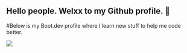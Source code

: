 ## Hello people. Welxx to my Github profile. 👋
 #Below is my Boot.dev profile where I learn new stuff to help me code better.
<p align="left">
  <img src="https://api.boot.dev/v1/users/public/5152fd87-a475-42db-bb71-87b76e297138/thumbnail" >
</p>

<!--
**Sairohitkotla/Sairohitkotla** is a ✨ _special_ ✨ repository because its `README.md` (this file) appears on your GitHub profile.

Here are some ideas to get you started:

- 🔭 I’m currently working on ...
- 🌱 I’m currently learning ...
- 👯 I’m looking to collaborate on ...
- 🤔 I’m looking for help with ...
- 💬 Ask me about ...
- 📫 How to reach me: ...
- 😄 Pronouns: ...
- ⚡ Fun fact: ...
-->
